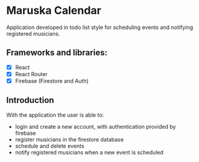 # Maruska Calendar

Application developed in todo list style for scheduling events and notifying registered musicians.

## Frameworks and libraries:

- [x] React
- [x] React Router
- [x] Firebase (Firestore and Auth)

## Introduction

With the application the user is able to:

- login and create a new account, with authentication provided by firebase
- register musicians in the firestore database
- schedule and delete events
- notify registered musicians when a new event is scheduled
